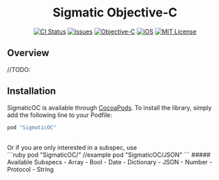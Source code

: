 
<h1 align="center">Sigmatic Objective-C</h1>

<p align="center">
<a href="https://travis-ci.org/Sigmatic/SigmaticOC"><img src="https://travis-ci.org/Sigmatic/SigmaticOC.svg?style=flat" alt="CI Status" /></a>
<a href="https://github.com/Sigmatic/SigmaticOC/issues"><img src="https://img.shields.io/github/issues/Sigmatic/SigmaticOC.svg?style=flat" alt="Issues" /></a>
<a href="https://developer.apple.com/library/mac/documentation/Cocoa/Conceptual/ProgrammingWithObjectiveC/Introduction/Introduction.html"><img src="https://img.shields.io/badge/language-Objective--C-blue.svg" alt="Objective-C" /></a>
<a href="https://www.apple.com/ios/"><img src="https://img.shields.io/badge/platform-iOS-ffc713.svg" alt="iOS" /></a>
<a href="https://github.com/Sigmatic/SigmaticOC/blobs/master/LICENSE.md"><img src="https://img.shields.io/badge/license-MIT-lightgrey.svg" alt="MIT License" /></a>
</p>

## Overview

//TODO:

## Installation

SigmaticOC is available through [CocoaPods](http://cocoapods.org). To install the library, simply add the following line to your Podfile:
```ruby
pod "SigmaticOC"
```
<br />
Or if you are only interested in a subspec, use 
<br />
```ruby
pod "SigmaticOC/<Subspec>"
//example
pod "SigmaticOC/JSON"
```
##### Available Subspecs
- Array
- Bool
- Date
- Dictionary
- JSON
- Number
- Protocol
- String

